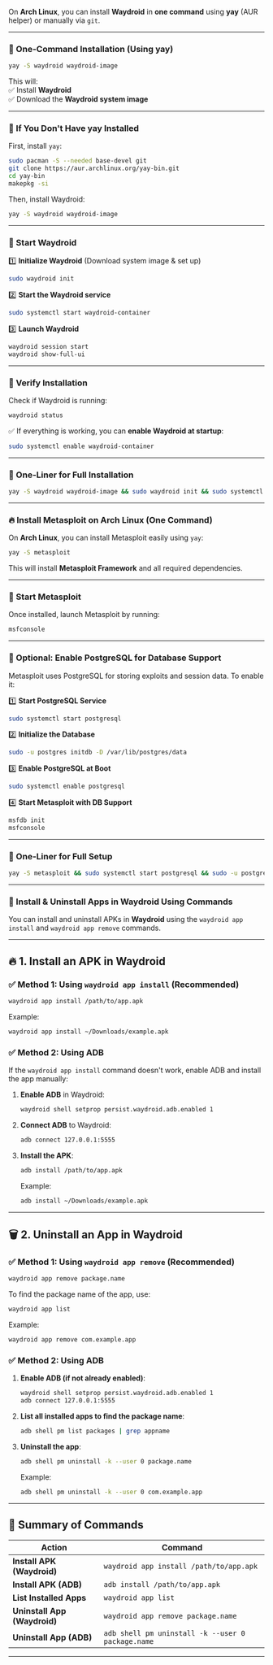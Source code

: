 On **Arch Linux**, you can install **Waydroid** in **one command** using **yay** (AUR helper) or manually via `git`.  

---

### **🚀 One-Command Installation (Using yay)**
```bash
yay -S waydroid waydroid-image
```
This will:  
✅ Install **Waydroid**  
✅ Download the **Waydroid system image**  

---

### **🔹 If You Don't Have yay Installed**  
First, install `yay`:  
```bash
sudo pacman -S --needed base-devel git
git clone https://aur.archlinux.org/yay-bin.git
cd yay-bin
makepkg -si
```
Then, install Waydroid:
```bash
yay -S waydroid waydroid-image
```

---

### **🚀 Start Waydroid**
1️⃣ **Initialize Waydroid** (Download system image & set up)  
```bash
sudo waydroid init
```

2️⃣ **Start the Waydroid service**  
```bash
sudo systemctl start waydroid-container
```

3️⃣ **Launch Waydroid**  
```bash
waydroid session start
waydroid show-full-ui
```

---

### **📌 Verify Installation**
Check if Waydroid is running:  
```bash
waydroid status
```

✅ If everything is working, you can **enable Waydroid at startup**:  
```bash
sudo systemctl enable waydroid-container
```

---

### **🎯 One-Liner for Full Installation**
```bash
yay -S waydroid waydroid-image && sudo waydroid init && sudo systemctl enable --now waydroid-container && waydroid session start && waydroid show-full-ui
```

---

### **🔥 Install Metasploit on Arch Linux (One Command)**
On **Arch Linux**, you can install Metasploit easily using `yay`:  

```bash
yay -S metasploit
```
This will install **Metasploit Framework** and all required dependencies.

---

### **🚀 Start Metasploit**
Once installed, launch Metasploit by running:
```bash
msfconsole
```

---

### **📌 Optional: Enable PostgreSQL for Database Support**
Metasploit uses PostgreSQL for storing exploits and session data. To enable it:  

1️⃣ **Start PostgreSQL Service**  
```bash
sudo systemctl start postgresql
```
2️⃣ **Initialize the Database**  
```bash
sudo -u postgres initdb -D /var/lib/postgres/data
```
3️⃣ **Enable PostgreSQL at Boot**  
```bash
sudo systemctl enable postgresql
```
4️⃣ **Start Metasploit with DB Support**  
```bash
msfdb init
msfconsole
```

---

### **🎯 One-Liner for Full Setup**
```bash
yay -S metasploit && sudo systemctl start postgresql && sudo -u postgres initdb -D /var/lib/postgres/data && sudo systemctl enable postgresql && msfdb init && msfconsole
```

---
### **📌 Install & Uninstall Apps in Waydroid Using Commands**  

You can install and uninstall APKs in **Waydroid** using the `waydroid app install` and `waydroid app remove` commands.

---

## **🔥 1. Install an APK in Waydroid**  

### **✅ Method 1: Using `waydroid app install`** (Recommended)
```bash
waydroid app install /path/to/app.apk
```
Example:
```bash
waydroid app install ~/Downloads/example.apk
```

### **✅ Method 2: Using ADB**
If the `waydroid app install` command doesn't work, enable ADB and install the app manually:
1. **Enable ADB** in Waydroid:
   ```bash
   waydroid shell setprop persist.waydroid.adb.enabled 1
   ```
2. **Connect ADB** to Waydroid:
   ```bash
   adb connect 127.0.0.1:5555
   ```
3. **Install the APK**:
   ```bash
   adb install /path/to/app.apk
   ```
   Example:
   ```bash
   adb install ~/Downloads/example.apk
   ```

---

## **🗑️ 2. Uninstall an App in Waydroid**  

### **✅ Method 1: Using `waydroid app remove`** (Recommended)
```bash
waydroid app remove package.name
```
To find the package name of the app, use:
```bash
waydroid app list
```
Example:
```bash
waydroid app remove com.example.app
```

### **✅ Method 2: Using ADB**
1. **Enable ADB (if not already enabled)**:
   ```bash
   waydroid shell setprop persist.waydroid.adb.enabled 1
   adb connect 127.0.0.1:5555
   ```
2. **List all installed apps to find the package name**:
   ```bash
   adb shell pm list packages | grep appname
   ```
3. **Uninstall the app**:
   ```bash
   adb shell pm uninstall -k --user 0 package.name
   ```
   Example:
   ```bash
   adb shell pm uninstall -k --user 0 com.example.app
   ```

---

## **🚀 Summary of Commands**
| Action | Command |
|--------|---------|
| **Install APK (Waydroid)** | `waydroid app install /path/to/app.apk` |
| **Install APK (ADB)** | `adb install /path/to/app.apk` |
| **List Installed Apps** | `waydroid app list` |
| **Uninstall App (Waydroid)** | `waydroid app remove package.name` |
| **Uninstall App (ADB)** | `adb shell pm uninstall -k --user 0 package.name` |

---
